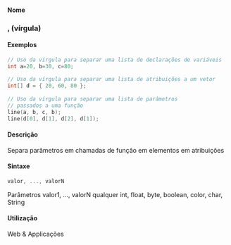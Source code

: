 
#### Nome
### , (vírgula)

#### Exemplos

```pde
// Uso da vírgula para separar uma lista de declarações de variáveis
int a=20, b=30, c=80; 
 
// Uso da vírgula para separar uma lista de atribuições a um vetor
int[] d = { 20, 60, 80 }; 
 
// Uso da vírgula para separar uma lista de parâmetros 
// passados a uma função
line(a, b, c, b); 
line(d[0], d[1], d[2], d[1]); 

```



#### Descrição
Separa parâmetros em chamadas de função em elementos em atribuições


#### Sintaxe
```pde
valor, ..., valorN

```
Parâmetros
valor1, ..., valorN
qualquer int, float, byte, boolean, color, char, String



#### Utilização

	
Web & Applicações
